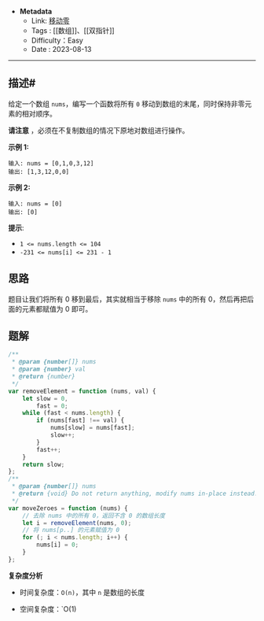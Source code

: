 - **Metadata**
	- Link:  [移动零](https://leetcode.cn/problems/move-zeroes/description/ "https://leetcode.cn/problems/move-zeroes/description/")
	- Tags : [[数组]]、[[双指针]]
	- Difficulty：Easy
	- Date : 2023-08-13
---

## 描述#

给定一个数组 `nums`，编写一个函数将所有 `0` 移动到数组的末尾，同时保持非零元素的相对顺序。

**请注意** ，必须在不复制数组的情况下原地对数组进行操作。

**示例 1:**

```
输入: nums = [0,1,0,3,12]
输出: [1,3,12,0,0]
```

**示例 2:**

```
输入: nums = [0]
输出: [0]
```

**提示**:

- `1 <= nums.length <= 104`
- `-231 <= nums[i] <= 231 - 1`

## 思路

题目让我们将所有 0 移到最后，其实就相当于移除 `nums` 中的所有 0，然后再把后面的元素都赋值为 0 即可。

## 题解

```js
/**
 * @param {number[]} nums
 * @param {number} val
 * @return {number}
 */
var removeElement = function (nums, val) {
    let slow = 0,
        fast = 0;
    while (fast < nums.length) {
        if (nums[fast] !== val) {
            nums[slow] = nums[fast];
            slow++;
        }
        fast++;
    }
    return slow;
};
/**
 * @param {number[]} nums
 * @return {void} Do not return anything, modify nums in-place instead.
 */
var moveZeroes = function (nums) {
    // 去除 nums 中的所有 0，返回不含 0 的数组长度
    let i = removeElement(nums, 0);
    // 将 nums[p..] 的元素赋值为 0
    for (; i < nums.length; i++) {
        nums[i] = 0;
    }
};
```

**复杂度分析**

- 时间复杂度：`O(n)`，其中 `n` 是数组的长度

- 空间复杂度：`O(1)
